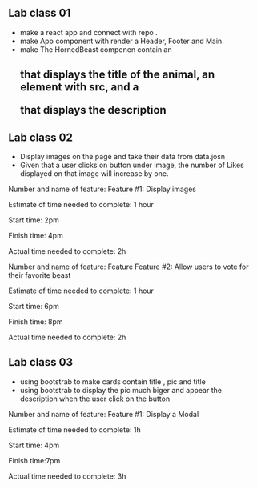 
## Lab class 01

* make a react app and connect with repo .
* make App component with render a Header, Footer and Main.
* make The HornedBeast componen contain an <h2> that displays the title of the animal, an <img> element with src, and a <p> that displays the description

## Lab class 02

* Display images on the page and take their data from data.josn
* Given that a user clicks on button under image, the number of Likes displayed on that image will increase by one.

Number and name of feature: Feature #1: Display images

Estimate of time needed to complete: 1 hour

Start time: 2pm

Finish time: 4pm

Actual time needed to complete: 2h


Number and name of feature: Feature Feature #2: Allow users to vote for their favorite beast

Estimate of time needed to complete: 1 hour

Start time: 6pm

Finish time: 8pm

Actual time needed to complete: 2h
## Lab class 03

* using bootstrab to make cards contain title , pic and title 
* using bootstrab to display the pic much biger and appear the description when the user click on the button

Number and name of feature: Feature #1: Display a Modal

Estimate of time needed to complete: 1h

Start time: 4pm

Finish time:7pm

Actual time needed to complete: 3h




